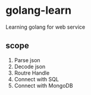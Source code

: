 # golang-learn
Learning golang for web service

## scope
1. Parse json
2. Decode json
3. Routre Handle
4. Connect with SQL
5. Connect with MongoDB
